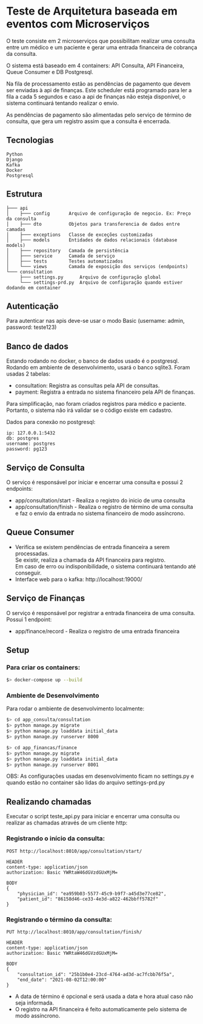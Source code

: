 # Teste de Arquitetura baseada em eventos com Microserviços

O teste consiste em 2 microserviços que possibilitam realizar uma consulta entre um médico e um paciente e 
gerar uma entrada financeira de cobrança da consulta.  

O sistema está baseado em 4 containers: API Consulta, API Financeira, Queue Consumer e DB Postgresql.

Na fila de processamento estão as pendências de pagamento que devem ser enviadas à api de finanças. 
Este scheduler está programado para ler a fila a cada 5 segundos e caso a api de finanças não
esteja disponível, o sistema continuará tentando realizar o envio.

As pendências de pagamento são alimentadas pelo serviço de término de consulta, que gera um registro
assim que a consulta é encerrada.

## Tecnologias
    Python
    Django
    Kafka
    Docker
    Postgresql

## Estrutura
```
├─── api                
│    ├─── config       Arquivo de configuração de negocio. Ex: Preço da consulta
│    ├─── dto          Objetos para transferencia de dados entre camadas
│    ├─── exceptions   Classe de exceções customizadas
│    ├─── models       Entidades de dados relacionais (database models)
│    ├─── repository   Camada de persistência
│    ├─── service      Camada de serviço  
│    ├─── tests        Testes automatizados
│    └─── views        Camada de exposição dos serviços (endpoints)
└─── consultation         
     ├─── settings.py      Arquivo de configuração global
     └─── settings-prd.py  Arquivo de configuração quando estiver dodando em container
```    

 
## Autenticação
Para autenticar nas apis deve-se usar o modo Basic (username: admin, password: teste123)  

## Banco de dados
Estando rodando no docker, o banco de dados usado é o postgresql. 
Rodando em ambiente de desenvolvimento, usará o banco sqlite3.
Foram usadas 2 tabelas:
- consultation: Registra as consultas pela API de consultas.
- payment: Registra a entrada no sistema financeiro pela API de finanças.

Para simplificação, nao foram criados registros para médico e paciente. Portanto, o sistema não irá
validar se o código existe em cadastro.

Dados para conexão no postgresql:

```
ip: 127.0.0.1:5432
db: postgres
username: postgres
password: pg123
```  
 
## Serviço de Consulta
O serviço é responsável por iniciar e encerrar uma consulta e possui 2 endpoints:  
- app/consultation/start - Realiza o registro do inicio de uma consulta  
- app/consultation/finish - Realiza o registro de término de uma consulta e 
faz o envio da entrada no sistema financeiro de modo assíncrono.     

## Queue Consumer
* Verifica se existem pendências de entrada financeira a serem processadas.  
Se existir, realiza a chamada da API financeira para registro.  
Em caso de erro ou indisponibilidade, o sistema continuará tentando até conseguir.
* Interface web para o kafka: http://localhost:19000/
	
## Serviço de Finanças	
O serviço é responsável por registrar a entrada financeira de uma consulta. Possui 1 endpoint:  
* app/finance/record - Realiza o registro de uma entrada financeira  

## Setup

### Para criar os containers:
```bash
$> docker-compose up --build
``` 

### Ambiente de Desenvolvimento 
Para rodar o ambiente de desenvolvimento localmente:
```bash
$> cd app_consulta/consultation
$> python manage.py migrate
$> python manage.py loaddata initial_data
$> python manage.py runserver 8000
```
```bash
$> cd app_financas/finance
$> python manage.py migrate
$> python manage.py loaddata initial_data
$> python manage.py runserver 8001
```
OBS: As configurações usadas em desenvolvimento ficam no settings.py e quando estão no container são lidas do arquivo settings-prd.py 


## Realizando chamadas

Executar o script teste_api.py para iniciar e encerrar uma consulta
ou realizar as chamadas através de um cliente http:
    
### Registrando o início da consulta:
 
```
POST http://localhost:8010/app/consultation/start/

HEADER 
content-type: application/json
authorization: Basic YWRtaW46dGVzdGUxMjM=
    
BODY
{
    "physician_id": "ea959b03-5577-45c9-b9f7-a45d3e77ce82",
    "patient_id": "86158d46-ce33-4e3d-a822-462bbff5782f"
}
```

### Registrando o término da consulta:
```
PUT http://localhost:8010/app/consultation/finish/

HEADER 
content-type: application/json
authorization: Basic YWRtaW46dGVzdGUxMjM=

BODY
{
    "consultation_id": "25b1b0e4-23cd-4764-ad3d-ac7fcbb76f5a",
    "end_date": "2021-08-02T12:00:00"
}
```    
* A data de término é opcional e será usada a data e hora atual caso não seja informada.
* O registro na API financeira é feito automaticamente pelo sistema de modo assíncrono.

